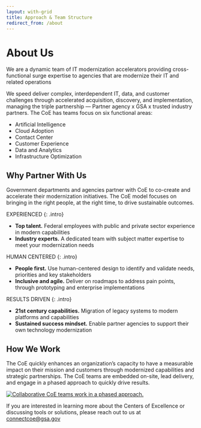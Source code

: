 ```yaml
---
layout: with-grid
title: Approach & Team Structure
redirect_from: /about
---
```


# About Us

We are a dynamic team of IT modernization accelerators providing cross-functional surge expertise to agencies that are modernize their IT and related operations

We speed deliver complex, interdependent IT, data, and customer challenges through accelerated acquisition, discovery, and implementation, managing the triple partnership — Partner agency x GSA x trusted industry partners. The CoE has teams focus on six functional areas:

- Artificial Intelligence
- Cloud Adoption
- Contact Center
- Customer Experience
- Data and Analytics
- Infrastructure Optimization

## Why Partner With Us

Government departments and agencies partner with CoE to co-create and accelerate their modernization initiatives. The CoE model focuses on bringing in the right people, at the right time, to drive sustainable outcomes. 

EXPERIENCED
{: .intro}
- **Top talent.** Federal employees with public and private sector experience in modern capabilities 
- **Industry experts.** A dedicated team with subject matter expertise to meet your modernization needs  

HUMAN CENTERED
{: .intro}
- **People first.** Use human-centered design to identify and validate needs, priorities and key stakeholders
- **Inclusive and agile.** Deliver on roadmaps to address pain points, through prototyping and enterprise implementations 

RESULTS DRIVEN 
{: .intro}
- **21st century capabilities.** Migration of legacy systems to modern platforms and capabilities 
- **Sustained success mindset.** Enable partner agencies to support their own technology modernization 
  
## How We Work
The CoE quickly enhances an organization’s capacity to have a measurable impact on their mission and customers through modernized capabilities and strategic partnerships. The CoE teams are embedded on-site, lead delivery, and engage in a phased approach to quickly drive results.

<a href="{{site.baseurl}}/images/About Us.png" target="_blank" rel="noopener noreferrer">
<img src="{{site.baseurl}}/images/About Us.png" class="img-responsive" alt="Collaborative CoE teams work in a phased approach.">
</a>


If you are interested in learning more about the Centers of Excellence or discussing tools or solutions, please reach out to us at [connectcoe@gsa.gov](mailto:connectcoe@gsa.gov)

